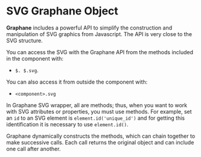 # SVG Graphane Object

**Graphane** includes a powerful API to simplify the construction and manipulation of SVG graphics
from Javascript. The API is very close to the SVG structure.

You can access the SVG with the Graphane API from the methods included in the component with:

- `$. $.svg`.

You can also access it from outside the component with:

- `<component>.svg`

In Graphane SVG wrapper, all are methods; thus, when you want to work with SVG attributes or
properties, you must use methods. For example, set an `id` to an SVG element
is `element.id('unique_id')` and for getting this identification it is necessary to
use `element.id()`.

Graphane dynamically constructs the methods, which can chain together to make successive calls. Each
call returns the original object and can include one call after another.
